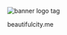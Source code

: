 ![banner logo tag](https://cloud.githubusercontent.com/assets/2320606/8371020/a619c3a4-1b85-11e5-94f8-1819d400f70f.jpg)

beautifulcity.me

